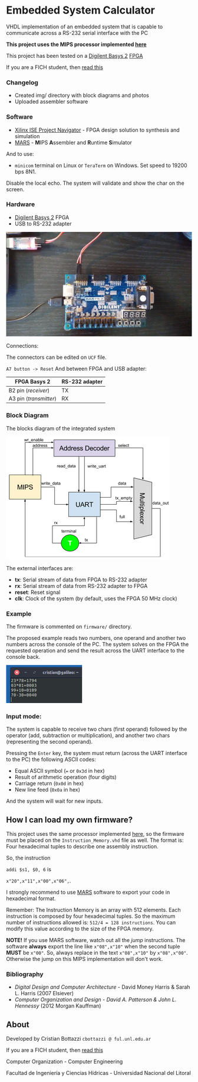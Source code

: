 # Embedded System Calculator
VHDL implementation of an embedded system that is capable to communicate across a RS-232 serial interface with the PC

**This project uses the MIPS processor implemented [here][mips]**

This project has been tested on a [Digilent Basys 2][digilent] [FPGA]

If you are a FICH student, then [read this][fich]


### Changelog

  - Created img/ directory with block diagrams and photos
  - Uploaded assembler software

### Software

* [Xilinx ISE Project Navigator][Xilinx] - FPGA design solution to synthesis and simulation
* [MARS] - **M**IPS **A**ssembler and **R**untime **S**imulator

And to use:

* `minicom` terminal on Linux or `TeraTerm` on Windows. Set speed to 19200 bps 8N1.

Disable the local echo. The system will validate and show the char on the screen.

### Hardware
* [Digilent Basys 2][digilent] FPGA
* USB to RS-232 adapter

![Photo of connections](https://github.com/cristian1604/EmbeddedMips/blob/master/img/fpga.jpg)

Connections:

The connectors can be edited on `UCF` file.

`A7 button -> Reset`
And between FPGA and USB adapter:

| FPGA Basys 2 | RS-232 adapter |
| ------ | ------ |
| B2 pin (*receiver*) | TX |
| A3 pin (*transmitter*) | RX |


### Block Diagram
The blocks diagram of the integrated system

![Blocks diagram](https://github.com/cristian1604/EmbeddedMips/blob/master/img/scheme1.jpg)


The external interfaces are:

  - **tx**: Serial stream of data from FPGA to RS-232 adapter
  - **rx**: Serial stream of data from RS-232 adapter to FPGA
  - **reset**: Reset signal
  - **clk**: Clock of the system (by default, uses the FPGA 50 MHz clock)

### Example

The firmware is commented on `firmware/` directory.

The proposed example reads two numbers, one operand and another two numbers across the console of the PC.
The system solves on the FPGA the requested operation and send the result across the UART interface to the console back.

![Block diagram](https://github.com/cristian1604/EmbeddedMips/blob/master/img/example.jpeg)


### Input mode:
The system is capable to receive two chars (first operand) followed by the operator (add, subtraction or multiplication), and another two chars (representing the second operand).

Pressing the `Enter` key, the system must return (across the UART interface to the PC) the following ASCII codes:
  - Equal ASCII symbol (`=` or `0x3d` in hex)
  - Result of arithmetic operation (four digits)
  - Carriage return (`0x0d` in hex)
  - New line feed (`0x0a` in hex)

And the system will wait for new inputs.


How I can load my own firmware?
----
This project uses the same processor implemented [here][mips], so the firmware must be placed on the `Instruction_Memory.vhd` file as well. The format is: Four hexadecimal tuples to describe one assembly instruction.

So, the instruction

`addi $s1, $0, 6` is 

`x"20",x"11",x"00",x"06",`.

I strongly recommend to use [MARS] software to export your code in hexadecimal format.

Remember: The Instruction Memory is an array with 512 elements. Each instruction is composed by four hexadecimal tuples. So the maximum number of instructions allowed is: `512/4 = 128 instructions`. You can modify this value according to the size of the FPGA memory.


**NOTE!** If you use MARS software, watch out all the *jump* instructions. The software **always** export the line like
`x"08",x"10"` when the second tuple **MUST** be `x"00"`.
So, always replace in the text `x"08",x"10"` by `x"08",x"00"`.
Otherwise the jump on this MIPS implementation will don't work.


### Bibliography
  - *Digital Design and Computer Architecture* - David Money Harris & Sarah L. Harris (2007 Elsiever)
  - *Computer Organization and Design - David A. Patterson & John L. Hennessy* (2012 Morgan Kauffman)


About
----
Developed by Cristian Bottazzi  `cbottazzi @ ful.unl.edu.ar`

If you are a FICH student, then [read this][fich]

Computer Organization - Computer Engineering

Facultad de Ingeniería y Ciencias Hídricas - Universidad Nacional del Litoral


[//]: # (These are reference links used in the body of this note and get stripped out when the markdown processor does its job. There is no need to format nicely because it shouldn't be seen. Thanks SO - http://stackoverflow.com/questions/4823468/store-comments-in-markdown-syntax)


   [digilent]: <https://reference.digilentinc.com/_media/basys2:basys2_rm.pdf>
   [fpga]: <https://en.wikipedia.org/wiki/Field-programmable_gate_array>
   [xilinx]: <https://www.xilinx.com/products/design-tools/ise-design-suite/ise-webpack.html>
   [mars]: <http://courses.missouristate.edu/kenvollmar/mars/>
   [fich]: <http://github.com/cristian1604/mips/blob/master/img/FICH_note.md>
   [mips]: <http://github.com/cristian1604/mips>
